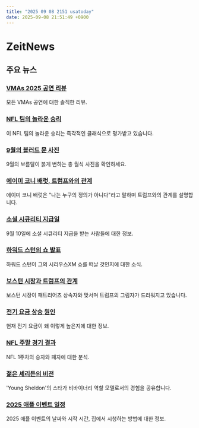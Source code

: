 ```yaml
---
title: "2025 09 08 2151 usatoday"
date: 2025-09-08 21:51:49 +0900
---
```


# ZeitNews
## 주요 뉴스
### [VMAs 2025 공연 리뷰](https://www.usatoday.com/story/entertainment/music/2025/09/07/vmas-2025-performance-reviews/85892943007/)
모든 VMAs 공연에 대한 솔직한 리뷰.

### [NFL 팀의 놀라운 승리](https://www.usatoday.com/story/sports/nfl/columnist/bell/2025/09/08/buffalo-bills-baltimore-ravens-instant-classic/86037342007/)
이 NFL 팀의 놀라운 승리는 즉각적인 클래식으로 평가받고 있습니다.

### [9월의 블러드 문 사진](https://www.usatoday.com/story/news/world/2025/09/08/september-blood-moon-total-lunar-eclipse-photos/86037582007/)
9월의 보름달이 붉게 변하는 총 월식 사진을 확인하세요.

### [에이미 코니 배럿, 트럼프와의 관계](https://www.usatoday.com/story/news/politics/2025/09/08/amy-coney-barrett-trump-supreme-court-book/85935418007/)
에이미 코니 배럿은 "나는 누구의 정의가 아니다"라고 말하며 트럼프와의 관계를 설명합니다.

### [소셜 시큐리티 지급일](https://www.usatoday.com/story/money/2025/09/08/september-2025-social-security-payments/85997332007/)
9월 10일에 소셜 시큐리티 지급을 받는 사람들에 대한 정보.

### [하워드 스턴의 쇼 발표](https://www.usatoday.com/story/entertainment/celebrities/2025/09/08/howard-stern-show-announcement-andy-cohen/85931515007/)
하워드 스턴이 그의 시리우스XM 쇼를 떠날 것인지에 대한 소식.

### [보스턴 시장과 트럼프의 관계](https://www.usatoday.com/story/news/politics/2025/09/08/boston-mayor-michelle-wu-faces-patriots-heir/85991847007/)
보스턴 시장이 패트리어츠 상속자와 맞서며 트럼프의 그림자가 드리워지고 있습니다.

### [전기 요금 상승 원인](https://www.usatoday.com/story/money/2025/09/08/why-is-my-electricity-bill-so-high/86024026007/)
현재 전기 요금이 왜 이렇게 높은지에 대한 정보.

### [NFL 주말 경기 결과](https://www.usatoday.com/story/sports/nfl/2025/09/08/nfl-week-1-winners-losers-ravens-dolphins-aaron-rodgers/86028172007/)
NFL 1주차의 승자와 패자에 대한 분석.

### [젊은 셰리든의 비전](https://www.usatoday.com/story/entertainment/celebrities/2025/09/05/young-sheldon-raegan-revord-nonbinary/85987750007/)
'Young Sheldon'의 스타가 비바이너리 역할 모델로서의 경험을 공유합니다.

### [2025 애플 이벤트 일정](https://www.usatoday.com/story/tech/2025/09/08/apple-event-date-time-september-2025/85994952007/)
2025 애플 이벤트의 날짜와 시작 시간, 집에서 시청하는 방법에 대한 정보.